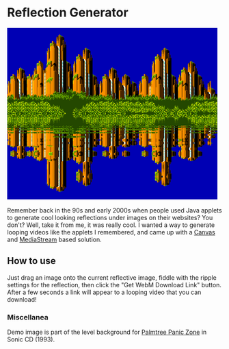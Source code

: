 # Reflection Generator

![An example still image with an added reflection](screenshot.png)

Remember back in the 90s and early 2000s when people used Java applets to generate cool looking reflections under images on their websites? You don't? Well, take it from me, it was really cool. I wanted a way to generate looping videos like the applets I remembered, and came up with a [Canvas](https://developer.mozilla.org/en-US/docs/Web/API/HTMLCanvasElement/captureStream) and [MediaStream](https://developer.mozilla.org/en-US/docs/Web/API/MediaStream_Recording_API) based solution.

## How to use

Just drag an image onto the current reflective image, fiddle with the ripple settings for the reflection, then click the "Get WebM Download Link" button. After a few seconds a link will appear to a looping video that you can download!

### Miscellanea

Demo image is part of the level background for [Palmtree Panic Zone](https://info.sonicretro.org/Palmtree_Panic) in Sonic CD (1993).
